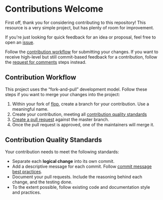 # Contributions Welcome

First off, thank you for considering contributing to this repository! This resource is a very simple project, but has plenty of room for improvement.

If you're just looking for quick feedback for an idea or proposal, feel free to open an
[issue](https://github.com/homedepot/flop/issues/new).

Follow the [contribution workflow](#contribution-workflow) for submitting your
changes. If you want to receive high-level but still
commit-based feedback for a contribution, follow the
[request for comments](#request-for-comments) steps instead.

## Contribution Workflow

This project uses the “fork-and-pull” development model. Follow these steps if
you want to merge your changes into the project:

1. Within your fork of
   [flop](https://github.com/homedepot/flop), create a
   branch for your contribution. Use a meaningful name.
1. Create your contribution, meeting all
   [contribution quality standards](#contribution-quality-standards)
1. [Create a pull request](https://help.github.com/articles/creating-a-pull-request-from-a-fork/)
   against the master branch.
1. Once the pull request is approved, one of the maintainers will merge it.

## Contribution Quality Standards

Your contribution needs to meet the following standards:

- Separate each **logical change** into its own commit.
- Add a descriptive message for each commit. Follow
  [commit message best practices](https://github.com/erlang/otp/wiki/writing-good-commit-messages).
- Document your pull requests. Include the reasoning behind each change, and
  the testing done.
- To the extent possible, follow existing code and documentation style and practices.

